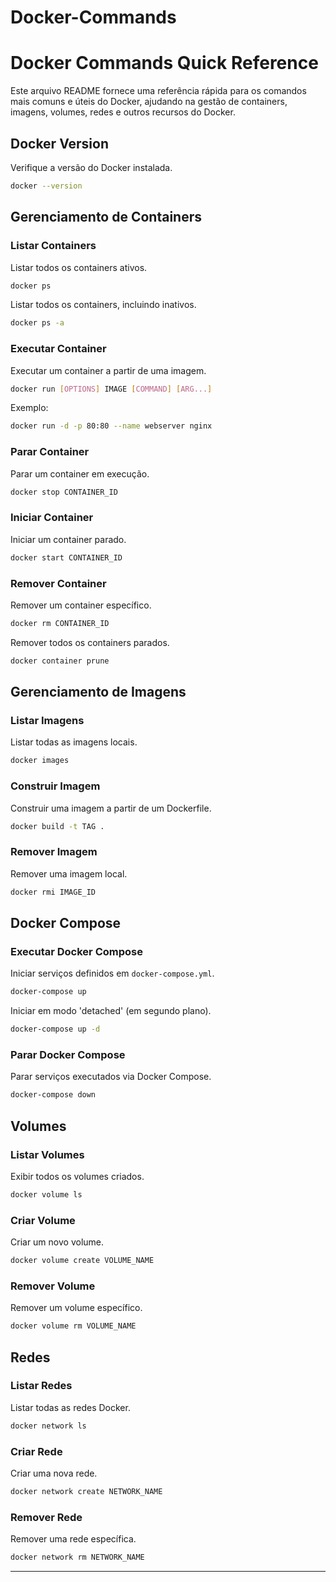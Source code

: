 # Docker-Commands

# Docker Commands Quick Reference

Este arquivo README fornece uma referência rápida para os comandos mais comuns e úteis do Docker, ajudando na gestão de containers, imagens, volumes, redes e outros recursos do Docker.

## Docker Version

Verifique a versão do Docker instalada.

```bash
docker --version
```

## Gerenciamento de Containers

### Listar Containers

Listar todos os containers ativos.

```bash
docker ps
```

Listar todos os containers, incluindo inativos.

```bash
docker ps -a
```

### Executar Container

Executar um container a partir de uma imagem.

```bash
docker run [OPTIONS] IMAGE [COMMAND] [ARG...]
```

Exemplo:

```bash
docker run -d -p 80:80 --name webserver nginx
```

### Parar Container

Parar um container em execução.

```bash
docker stop CONTAINER_ID
```

### Iniciar Container

Iniciar um container parado.

```bash
docker start CONTAINER_ID
```

### Remover Container

Remover um container específico.

```bash
docker rm CONTAINER_ID
```

Remover todos os containers parados.

```bash
docker container prune
```

## Gerenciamento de Imagens

### Listar Imagens

Listar todas as imagens locais.

```bash
docker images
```

### Construir Imagem

Construir uma imagem a partir de um Dockerfile.

```bash
docker build -t TAG .
```

### Remover Imagem

Remover uma imagem local.

```bash
docker rmi IMAGE_ID
```

## Docker Compose

### Executar Docker Compose

Iniciar serviços definidos em `docker-compose.yml`.

```bash
docker-compose up
```

Iniciar em modo 'detached' (em segundo plano).

```bash
docker-compose up -d
```

### Parar Docker Compose

Parar serviços executados via Docker Compose.

```bash
docker-compose down
```

## Volumes

### Listar Volumes

Exibir todos os volumes criados.

```bash
docker volume ls
```

### Criar Volume

Criar um novo volume.

```bash
docker volume create VOLUME_NAME
```

### Remover Volume

Remover um volume específico.

```bash
docker volume rm VOLUME_NAME
```

## Redes

### Listar Redes

Listar todas as redes Docker.

```bash
docker network ls
```

### Criar Rede

Criar uma nova rede.

```bash
docker network create NETWORK_NAME
```

### Remover Rede

Remover uma rede específica.

```bash
docker network rm NETWORK_NAME
```

---
